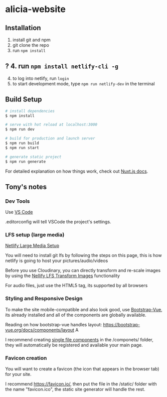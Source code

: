 # alicia-website

## Installation

1. install git and npm
2. git clone the repo
3. run `npm install`
## ? 4. run `npm install netlify-cli -g`
4. to log into netlify, run `login`
5. to start development mode, type `npm run netlify-dev` in the terminal

## Build Setup

```bash
# install dependencies
$ npm install

# serve with hot reload at localhost:3000
$ npm run dev

# build for production and launch server
$ npm run build
$ npm run start

# generate static project
$ npm run generate
```

For detailed explanation on how things work, check out [Nuxt.js docs](https://nuxtjs.org).



## Tony's notes

### Dev Tools
Use [VS Code](https://code.visualstudio.com/download)

.editorconfig will tell VSCode the project's settings.

### LFS setup (large media)

[Netlify Large Media Setup](https://docs.netlify.com/large-media/setup/)

You will need to install git lfs by following the steps on this page, this is how netlify is going to host your pictures/audio/videos

Before you use Cloudinary, you can directly transform and re-scale images by using the [Nellify LFS Transform Images](https://docs.netlify.com/large-media/transform-images/) functionality

For audio files, just use the [<audio></audio>](https://developer.mozilla.org/en-US/docs/Web/HTML/Element/audio) HTML5 tag, its supported by all browsers

### Styling and Responsive Design

To make the site mobile-compatible and also look good, use [Bootstrap-Vue](https://bootstrap-vue.org/docs/components), its already installed and all of the components are globally available.

Reading on how bootstrap-vue handles layout: https://bootstrap-vue.org/docs/components/layout
A

I recommend creating [single file components](https://vuejs.org/v2/guide/single-file-components.html) in the /componets/ folder, they will automatically be registered and available your main page.

### Favicon creation

You will want to create a favicon (the icon that appears in the browser tab) for your site.

I recommend https://favicon.io/, then put the file in the /static/ folder with the name "favicon.ico", the static site generator will handle the rest.